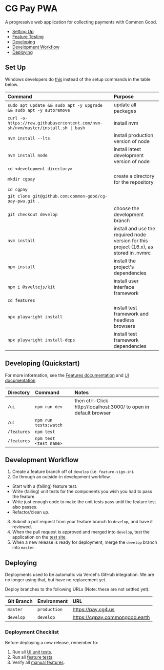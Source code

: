 # CG Pay PWA

A progressive web application for collecting payments with Common Good. 

- [Setting Up](#setting-up)
- [Feature Testing](#feature-testing)
- [Developing](#development)
- [Development Workflow](#development-workflow)
- [Deploying](#deploying)

## Set Up

Windows developers do [this](https://docs.google.com/document/d/1d1pGjS5Z9sP_BgYYOFaVamekzxdeOWgg9lOAemVVQKU/edit) instead of the setup commands in the table below.

| Command | Purpose |
| :-- | :-- |
| `sudo apt update && sudo apt -y upgrade && sudo apt -y autoremove` | update all packages |
| `curl -o- https://raw.githubusercontent.com/nvm-sh/nvm/master/install.sh `<code>&#124;</code>` bash` | install nvm |
| `nvm install --lts` | install production version of node |
| `nvm install node` | install latest development version of node |
| `cd <development directory>` | |
| `mkdir cgpay` | create a directory for the repository |
| `cd cgpay` | |
| `git clone git@github.com:common-good/cg-pay-pwa.git .` | |
| `git checkout develop` | choose the development branch |
| `nvm install` | install and use the required node version for this project (16.x), as stored in .nvmrc |
| `npm install` | install the project's dependencies |
| `npm i @sveltejs/kit` | install user interface framework |
| `cd features` | |
| `npx playwright install` | install test framework and headless browsers |
| `npx playwright install-deps` | install test framework dependencies |

## Developing (Quickstart)

For more information, see the [Features documentation](/features) and [UI documentation](/ui).

| Directory | Command | Notes |
| :-- | :-- | :-- |
| `/ui` | `npm run dev` | then ctrl-Click http://localhost:3000/ to open in default browser |
| `/ui` | `npm run tests:watch` | |
| `/features` | `npm test` | |
| `/features` | `npm test <test name>` | |

## Development Workflow

1. Create a feature branch off of `develop` (i.e. `feature-sign-in`).
2. Go through an outside-in development workflow.

- Start with a (failing) feature test.
- Write (failing) unit tests for the components you wish you had to pass the feature.
- Write just enough code to make the unit tests pass until the feature test also passes.
- Refactor/clean up.

3. Submit a pull request from your feature branch to `develop`, and have it reviewed.
4. When the pull request is approved and merged into `develop`, test the application on the [test site](#deploying).
5. When a new release is ready for deployment, merge the `develop` branch into `master`.

## Deploying

Deployments used to be automatic via Vercel's GitHub integration. We are no longer using that, but have no replacement yet.

Deploy branches to the following URLs (Note: these are not settled yet):

| Git Branch | Environment | URL |
| :-- | :-- | :-- |
| `master` | `production` | https://pay.cg4.us |
| `develop` | `develop` | https://cgpay.commongood.earth |

### Deployment Checklist

Before deploying a new release, remember to:

1. Run all [UI unit tests](/ui).
2. Run all [feature tests](/features).
3. Verify all [manual features](/features).
